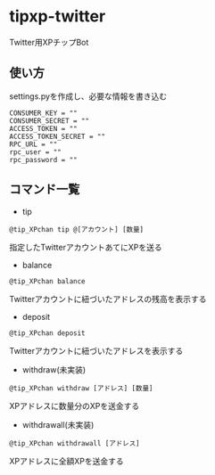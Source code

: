 # tipxp-twitter
Twitter用XPチップBot

## 使い方
settings.pyを作成し、必要な情報を書き込む
```
CONSUMER_KEY = ""
CONSUMER_SECRET = ""
ACCESS_TOKEN = ""
ACCESS_TOKEN_SECRET = ""
RPC_URL = ""
rpc_user = ""
rpc_password = ""
```

## コマンド一覧

- tip
```
@tip_XPchan tip @[アカウント] [数量]
```
指定したTwitterアカウントあてにXPを送る

- balance
```
@tip_XPchan balance
```
Twitterアカウントに紐づいたアドレスの残高を表示する

- deposit
```
@tip_XPchan deposit
```
Twitterアカウントに紐づいたアドレスを表示する

- withdraw(未実装)
```
@tip_XPchan withdraw [アドレス] [数量]
```
XPアドレスに数量分のXPを送金する

- withdrawall(未実装)
```
@tip_XPchan withdrawall [アドレス]
```
XPアドレスに全額XPを送金する
